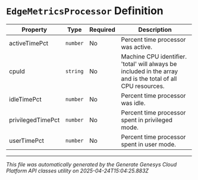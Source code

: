 # `EdgeMetricsProcessor` Definition

| Property | Type | Required | Description |
|----------|------|----------|-------------|
| activeTimePct | `number` | No | Percent time processor was active. |
| cpuId | `string` | No | Machine CPU identifier. 'total' will always be included in the array and is the total of all CPU resources. |
| idleTimePct | `number` | No | Percent time processor was idle. |
| privilegedTimePct | `number` | No | Percent time processor spent in privileged mode. |
| userTimePct | `number` | No | Percent time processor spent in user mode. |

---

*This file was automatically generated by the Generate Genesys Cloud Platform API classes utility on 2025-04-24T15:04:25.883Z*